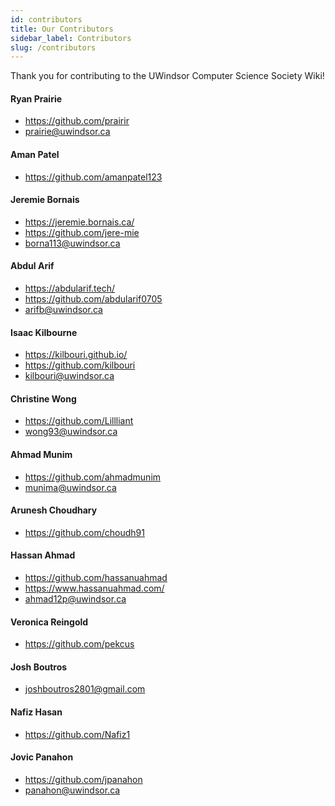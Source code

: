 ```yaml
---
id: contributors
title: Our Contributors
sidebar_label: Contributors
slug: /contributors
---
```


Thank you for contributing to the UWindsor Computer Science Society Wiki!

#### **Ryan Prairie**

-   https://github.com/prairir
-   prairie@uwindsor.ca

#### **Aman Patel**

-   https://github.com/amanpatel123

#### **Jeremie Bornais**

-   https://jeremie.bornais.ca/
-   https://github.com/jere-mie
-   borna113@uwindsor.ca

#### **Abdul Arif**

-   https://abdularif.tech/
-   https://github.com/abdularif0705
-   arifb@uwindsor.ca

#### **Isaac Kilbourne**

-   https://kilbouri.github.io/
-   https://github.com/kilbouri
-   kilbouri@uwindsor.ca

#### **Christine Wong**

-   https://github.com/Lillliant
-   wong93@uwindsor.ca

#### **Ahmad Munim**

-   https://github.com/ahmadmunim
-   munima@uwindsor.ca

#### **Arunesh Choudhary**

-   https://github.com/choudh91

#### **Hassan Ahmad**

-   https://github.com/hassanuahmad
-   https://www.hassanuahmad.com/
-   ahmad12p@uwindsor.ca

#### **Veronica Reingold**

-   https://github.com/pekcus

#### **Josh Boutros**

-   joshboutros2801@gmail.com

#### **Nafiz Hasan**

-   https://github.com/Nafiz1

#### **Jovic Panahon**

-   https://github.com/jpanahon
-   panahon@uwindsor.ca
